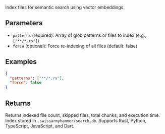 Index files for semantic search using vector embeddings.

## Parameters

- `patterns` (required): Array of glob patterns or files to index (e.g., `["**/*.rs"]`)
- `force` (optional): Force re-indexing of all files (default: false)

## Examples

```json
{
  "patterns": ["**/*.rs"],
  "force": false
}
```

## Returns

Returns indexed file count, skipped files, total chunks, and execution time. Index stored in `.swissarmyhammer/search.db`. Supports Rust, Python, TypeScript, JavaScript, and Dart.
